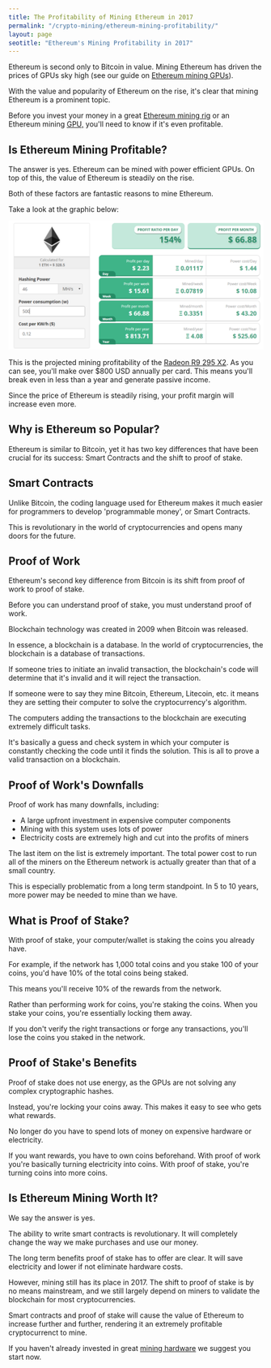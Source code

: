 ```yaml
---
title: The Profitability of Mining Ethereum in 2017 
permalink: "/crypto-mining/ethereum-mining-profitability/"
layout: page
seotitle: "Ethereum's Mining Profitability in 2017" 
---
```


Ethereum is second only to Bitcoin in value. Mining Ethereum has driven the prices of GPUs sky high (see our guide on [Ethereum mining GPUs](/crypto-mining/ethereum-hardware/)). 

With the value and popularity of Ethereum on the rise, it's clear that mining Ethereum is a prominent topic. 

Before you invest your money in a great [Ethereum mining rig](http://rover.ebay.com/rover/1/711-53200-19255-0/1?icep_ff3=10&pub=5575177097&toolid=10001&campid=5338114720&customid=&icep_uq=ethereum+mining+rig&icep_sellerId=&icep_ex_kw=&icep_sortBy=12&icep_catId=&icep_minPrice=&icep_maxPrice=&ipn=psmain&icep_vectorid=229466&kwid=902099&mtid=824&kw=lg) or an Ethereum mining [GPU,](/crypto-mining/ethereum-hardware/) you'll need to know if it's even profitable. 

## Is Ethereum Mining Profitable? 

The answer is yes. Ethereum can be mined with power efficient GPUs. On top of this, the value of Ethereum is steadily on the rise. 

Both of these factors are fantastic reasons to mine Ethereum. 

Take a look at the graphic below: 

![Ethereum Mining Profitability](/img/cryptocurrency/ethereum-mining-profitability.png)

This is the projected mining profitability of the [Radeon R9 295 X2](http://rover.ebay.com/rover/1/711-53200-19255-0/1?icep_ff3=10&pub=5575177097&toolid=10001&campid=5338114720&customid=&icep_uq=Radeon+R9+295+X2&icep_sellerId=&icep_ex_kw=&icep_sortBy=12&icep_catId=&icep_minPrice=&icep_maxPrice=&ipn=psmain&icep_vectorid=229466&kwid=902099&mtid=824&kw=lg). As you can see, you'll make over $800 USD annually per card. This means you'll break even in less than a year and generate passive income. 

Since the price of Ethereum is steadily rising, your profit margin will increase even more. 

## Why is Ethereum so Popular?  

Ethereum is similar to Bitcoin, yet it has two key differences that have been crucial for its success: Smart Contracts and the shift to proof of stake. 

## Smart Contracts

Unlike Bitcoin, the coding language used for Ethereum makes it much easier for programmers to develop 'programmable money', or Smart Contracts. 

This is revolutionary in the world of cryptocurrencies and opens many doors for the future. 

## Proof of Work

Ethereum's second key difference from Bitcoin is its shift from proof of work to proof of stake. 

Before you can understand proof of stake, you must understand proof of work. 

Blockchain technology was created in 2009 when Bitcoin was released.

In essence, a blockchain is a database. In the world of cryptocurrencies, the blockchain is a database of transactions. 

If someone tries to initiate an invalid transaction, the blockchain's code will determine that it's invalid and it will reject the transaction. 

If someone were to say they mine Bitcoin, Ethereum, Litecoin, etc. it means they are setting their computer to solve the cryptocurrency's algorithm. 

The computers adding the transactions to the blockchain are executing extremely difficult tasks. 

It's basically a guess and check system in which your computer is constantly checking the code until it finds the solution. This is all to prove a valid transaction on a blockchain. 

## Proof of Work's Downfalls 

Proof of work has many downfalls, including: 

* A large upfront investment in expensive computer components
* Mining with this system uses lots of power 
* Electricity costs are extremely high and cut into the profits of miners  

The last item on the list is extremely important. The total power cost to run all of the miners on the Ethereum network is actually greater than that of a small country. 

This is especially problematic from a long term standpoint. In 5 to 10 years, more power may be needed to mine than we have. 

## What is Proof of Stake?

With proof of stake, your computer/wallet is staking the coins you already have. 

For example, if the network has 1,000 total coins and you stake 100 of your coins, you'd have 10% of the total coins being staked. 

This means you'll receive 10% of the rewards from the network.

Rather than performing work for coins, you're staking the coins. When you stake your coins, you're essentially locking them away. 

If you don't verify the right transactions or forge any transactions, you'll lose the coins you staked in the network. 

## Proof of Stake's Benefits 

Proof of stake does not use energy, as the GPUs are not solving any complex cryptographic hashes. 

Instead, you're locking your coins away. This makes it easy to see who gets what rewards. 

No longer do you have to spend lots of money on expensive hardware or electricity. 

If you want rewards, you have to own coins beforehand. With proof of work you're basically turning electricity into coins. With proof of stake, you're turning coins into more coins. 

## Is Ethereum Mining Worth It?

We say the answer is yes.

The ability to write smart contracts is revolutionary. It will completely change the way we make purchases and use our money.

The long term benefits proof of stake has to offer are clear. It will save electricity and lower if not eliminate hardware costs.  

However, mining still has its place in 2017. The shift to proof of stake is by no means mainstream, and we still largely depend on miners to validate the blockchain for most cryptocurrencies. 

Smart contracts and proof of stake will cause the value of Ethereum to increase further and further, rendering it an extremely profitable cryptocurrenct to mine. 

If you haven't already invested in great [mining hardware](/crypto-mining/) we suggest you start now. 

